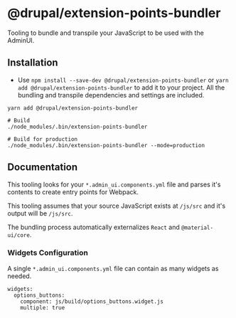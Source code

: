 # @drupal/extension-points-bundler

Tooling to bundle and transpile your JavaScript to be used with the AdminUI.

## Installation

* Use `npm install --save-dev @drupal/extension-points-bundler` or `yarn add @drupal/extension-points-bundler`
to add it to your project. All the bundling and transpile dependencies and settings are included.

```
yarn add @drupal/extension-points-bundler

# Build
./node_modules/.bin/extension-points-bundler

# Build for production
./node_modules/.bin/extension-points-bundler --mode=production
```

## Documentation

This tooling looks for your `*.admin_ui.components.yml` file and parses it's contents to create entry points for Webpack.

This tooling assumes that your source JavaScript exists at `/js/src` and it's output will be `/js/src`.

The bundling process automatically externalizes `React` and `@material-ui/core`.

### Widgets Configuration

A single `*.admin_ui.components.yml` file can contain as many widgets as needed.

```
widgets:
  options_buttons:
    component: js/build/options_buttons.widget.js
    multiple: true
```
